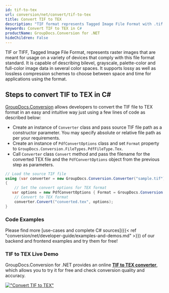 ```yaml
---
id: tif-to-tex
url: conversion/net/convert/tif-to-tex
title: Convert TIF to TEX
description: "TIF format represents Tagged Image File Format with .tif extension. Learn how to convert TIF to TEX file programmatically in C# language using GroupDocs.Conversion for .NET library."
keywords: Convert TIF to TEX in C#
productName: GroupDocs.Conversion for .NET
hideChildren: False
---
```


TIF or TIFF, Tagged Image File Format, represents raster images that are meant for usage on a variety of devices that comply with this file format standard. It is capable of describing bilevel, grayscale, palette-color and full-color image data in several color spaces. It supports lossy as well as lossless compression schemes to choose between space and time for applications using the format.

## Steps to convert TIF to TEX in C#

[GroupDocs.Conversion](https://products.groupdocs.com/conversion/net) allows developers to convert the TIF file to TEX format in an easy and intuitive way just using a few lines of code as described below:

* Create an instance of `Converter` class and pass source TIF file path as a constructor parameter. You may specify absolute or relative file path as per your requirements. 
* Create an instance of `PdfConvertOptions` class and set `Format` property to `GroupDocs.Conversion.FileTypes.PdfFileType.Tex`.
* Call `Converter` class `Convert` method and pass the filename for the converted TEX file and the `PdfConvertOptions` object from the previous step as parameters.

```csharp
// Load the source TIF file
using (var converter = new GroupDocs.Conversion.Converter("sample.tif"))
{
    // Set the convert options for TEX format
   var options = new PdfConvertOptions { Format = GroupDocs.Conversion.FileTypes.PdfFileType.Tex };
    // Convert to TEX format
    converter.Convert("converted.tex", options);
}
```

### Code Examples

Please find more [use-cases and complete C# sources]({{< ref "conversion/net/developer-guide/examples-and-demos.md" >}}) of our backend and frontend examples and try them for free!

### TIF to TEX Live Demo

GroupDocs.Conversion for .NET provides an online [**TIF to TEX converter**](https://products.groupdocs.app/conversion/tif-to-tex), which allows you to try it for free and check conversion quality and accuracy.

[!["Convert TIF to TEX"](conversion/net/images/convert-to-tex/convert-tif-to-tex.png)](https://products.groupdocs.app/conversion/tif-to-tex)